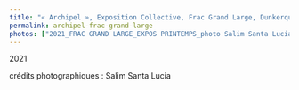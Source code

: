 ```yaml
---
title: "« Archipel », Exposition Collective, Frac Grand Large, Dunkerque, France (FR)"
permalink: archipel-frac-grand-large
photos: ["2021_FRAC GRAND LARGE_EXPOS PRINTEMPS_photo Salim Santa Lucia_SSL_9448_HD300dpi.jpg", "2021_FRAC GRAND LARGE_EXPOS PRINTEMPS_photo Salim Santa Lucia_SSL_9446_HD300dpi.jpg", "2021_FRAC GRAND LARGE_EXPOS PRINTEMPS_photo Salim Santa Lucia_SSL_9442_HD300dpi.jpg","2021_FRAC GRAND LARGE_EXPOS PRINTEMPS_photo Salim Santa Lucia_SSL_9439_HD300dpi.jpg","2021_FRAC GRAND LARGE_EXPOS PRINTEMPS_photo Salim Santa Lucia_SSL_9417_HD300dpi.jpg","2021_FRAC GRAND LARGE_EXPOS PRINTEMPS_photo Salim Santa Lucia_SSL_9416_HD300dpi.jpg","2021_FRAC GRAND LARGE_EXPOS PRINTEMPS_photo Salim Santa Lucia_SSL_9369_HD300dpi.jpg","2021_FRAC GRAND LARGE_EXPOS PRINTEMPS_photo Salim Santa Lucia_SSL_9368_HD300dpi.jpg","2021_FRAC GRAND LARGE_EXPOS PRINTEMPS_photo Salim Santa Lucia_SSL_9366_HD300dpi.jpg","2021_FRAC GRAND LARGE_EXPOS PRINTEMPS_photo Salim Santa Lucia_SSL_9364_HD300dpi 3.jpg","2021_FRAC GRAND LARGE_EXPOS PRINTEMPS_photo Salim Santa Lucia_SSL_9347_HD300dpi2.jpg","DSC_0128.JPG"]
---
```


2021

  
crédits photographiques : Salim Santa Lucia
